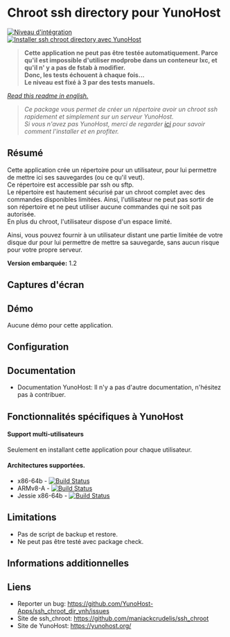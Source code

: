 # Chroot ssh directory pour YunoHost

[![Niveau d'intégration](https://dash.yunohost.org/integration/ssh_chroot_dir.svg)](https://dash.yunohost.org/appci/app/ssh_chroot_dir)  
[![Installer ssh chroot directory avec YunoHost](https://install-app.yunohost.org/install-with-yunohost.png)](https://install-app.yunohost.org/?app=ssh_chroot_dir)  
> **Cette application ne peut pas être testée automatiquement. Parce qu'il est impossible d'utiliser modprobe dans un conteneur lxc, et qu'il n' y a pas de fstab à modifier.  
Donc, les tests échouent à chaque fois...  
Le niveau est fixé à 3 par des tests manuels.**

*[Read this readme in english.](./README.md)*

> *Ce package vous permet de créer un répertoire avoir un chroot ssh rapidement et simplement sur un serveur YunoHost.  
Si vous n'avez pas YunoHost, merci de regarder [ici](https://yunohost.org/#/install_fr) pour savoir comment l'installer et en profiter.*

## Résumé

Cette application crée un répertoire pour un utilisateur, pour lui permettre de mettre ici ses sauvegardes (ou ce qu'il veut).  
Ce répertoire est accessible par ssh ou sftp.  
Le répertoire est hautement sécurisé par un chroot complet avec des commandes disponibles limitées. Ainsi, l'utilisateur ne peut pas sortir de son répertoire et ne peut utiliser aucune commandes qui ne soit pas autorisée.  
En plus du chroot, l'utilisateur dispose d'un espace limité.

Ainsi, vous pouvez fournir à un utilisateur distant une partie limitée de votre disque dur pour lui permettre de mettre sa sauvegarde, sans aucun risque pour votre propre serveur.

**Version embarquée:** 1.2

## Captures d'écran

## Démo

Aucune démo pour cette application.

## Configuration

## Documentation

 * Documentation YunoHost: Il n'y a pas d'autre documentation, n'hésitez pas à contribuer.

## Fonctionnalités spécifiques à YunoHost

#### Support multi-utilisateurs

Seulement en installant cette application pour chaque utilisateur.

#### Architectures supportées.

* x86-64b - [![Build Status](https://ci-apps.yunohost.org/jenkins/job/ssh_chroot_dir%20(Community)/badge/icon)](https://ci-apps.yunohost.org/jenkins/job/ssh_chroot_dir%20(Community)/)
* ARMv8-A - [![Build Status](https://ci-apps-arm.yunohost.org/jenkins/job/ssh_chroot_dir%20(Community)%20(%7EARM%7E)/badge/icon)](https://ci-apps-arm.yunohost.org/jenkins/job/ssh_chroot_dir%20(Community)%20(%7EARM%7E)/)
* Jessie x86-64b - [![Build Status](https://ci-stretch.nohost.me/jenkins/job/ssh_chroot_dir%20(Community)/badge/icon)](https://ci-stretch.nohost.me/jenkins/job/ssh_chroot_dir%20(Community)/)

## Limitations

* Pas de script de backup et restore.
* Ne peut pas être testé avec package check.

## Informations additionnelles

## Liens

 * Reporter un bug: https://github.com/YunoHost-Apps/ssh_chroot_dir_ynh/issues
 * Site de ssh_chroot: https://github.com/maniackcrudelis/ssh_chroot
 * Site de YunoHost: https://yunohost.org/
